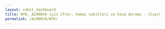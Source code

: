 ```yaml
---
layout: vakit_dashboard
title: WYK, ALMANYA için iftar, namaz vakitleri ve hava durumu - ilçe/eyalet seç
permalink: /ALMANYA/WYK/
---
```


<script type="text/javascript">
  var GLOBAL_COUNTRY = 'ALMANYA';
  var GLOBAL_CITY = 'WYK';
  var GLOBAL_STATE = '';
  var lat = 72;
  var lon = 21;
</script>
